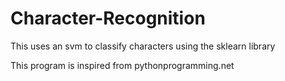 # Character-Recognition

This uses an svm to classify characters using the sklearn library


This program is inspired from pythonprogramming.net
